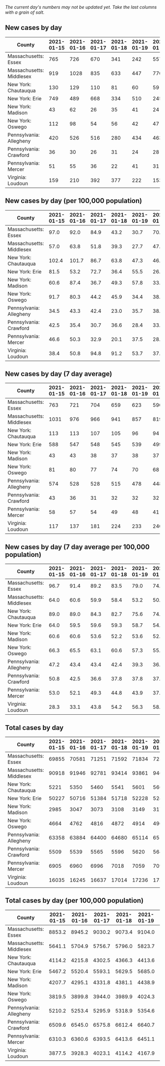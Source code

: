 _The current day's numbers may not be updated yet. Take the last columns with a grain of salt._
## New cases by day

| County | 2021-01-15 | 2021-01-16 | 2021-01-17 | 2021-01-18 | 2021-01-19 | 2021-01-20 | 2021-01-21 |
| --- | --- | --- | --- | --- | --- | --- | --- |
| Massachusetts: Essex | 765 | 726 | 670 | 341 | 242 | 557 |  |
| Massachusetts: Middlesex | 919 | 1028 | 835 | 633 | 447 | 770 |  |
| New York: Chautauqua | 130 | 129 | 110 | 81 | 60 | 59 |  |
| New York: Erie | 749 | 489 | 668 | 334 | 510 | 245 |  |
| New York: Madison | 43 | 62 | 26 | 35 | 41 | 24 |  |
| New York: Oswego | 112 | 98 | 54 | 56 | 42 | 47 |  |
| Pennsylvania: Allegheny | 420 | 526 | 516 | 280 | 434 | 463 |  |
| Pennsylvania: Crawford | 36 | 30 | 26 | 31 | 24 | 28 |  |
| Pennsylvania: Mercer | 51 | 55 | 36 | 22 | 41 | 31 |  |
| Virginia: Loudoun | 159 | 210 | 392 | 377 | 222 | 153 |  |

## New cases by day (per 100,000 population)

| County | 2021-01-15 | 2021-01-16 | 2021-01-17 | 2021-01-18 | 2021-01-19 | 2021-01-20 | 2021-01-21 |
| --- | --- | --- | --- | --- | --- | --- | --- |
| Massachusetts: Essex | 97.0 | 92.0 | 84.9 | 43.2 | 30.7 | 70.6 |  |
| Massachusetts: Middlesex | 57.0 | 63.8 | 51.8 | 39.3 | 27.7 | 47.8 |  |
| New York: Chautauqua | 102.4 | 101.7 | 86.7 | 63.8 | 47.3 | 46.5 |  |
| New York: Erie | 81.5 | 53.2 | 72.7 | 36.4 | 55.5 | 26.7 |  |
| New York: Madison | 60.6 | 87.4 | 36.7 | 49.3 | 57.8 | 33.8 |  |
| New York: Oswego | 91.7 | 80.3 | 44.2 | 45.9 | 34.4 | 38.5 |  |
| Pennsylvania: Allegheny | 34.5 | 43.3 | 42.4 | 23.0 | 35.7 | 38.1 |  |
| Pennsylvania: Crawford | 42.5 | 35.4 | 30.7 | 36.6 | 28.4 | 33.1 |  |
| Pennsylvania: Mercer | 46.6 | 50.3 | 32.9 | 20.1 | 37.5 | 28.3 |  |
| Virginia: Loudoun | 38.4 | 50.8 | 94.8 | 91.2 | 53.7 | 37.0 |  |

## New cases by day (7 day average)

| County | 2021-01-15 | 2021-01-16 | 2021-01-17 | 2021-01-18 | 2021-01-19 | 2021-01-20 | 2021-01-21 |
| --- | --- | --- | --- | --- | --- | --- | --- |
| Massachusetts: Essex | 763 | 721 | 704 | 659 | 623 | 590 |  |
| Massachusetts: Middlesex | 1031 | 976 | 966 | 941 | 857 | 819 |  |
| New York: Chautauqua | 113 | 113 | 107 | 105 | 96 | 94 |  |
| New York: Erie | 588 | 547 | 548 | 545 | 539 | 499 |  |
| New York: Madison | 43 | 43 | 38 | 37 | 38 | 37 |  |
| New York: Oswego | 81 | 80 | 77 | 74 | 70 | 68 |  |
| Pennsylvania: Allegheny | 574 | 528 | 528 | 515 | 478 | 448 |  |
| Pennsylvania: Crawford | 43 | 36 | 31 | 32 | 32 | 32 |  |
| Pennsylvania: Mercer | 58 | 57 | 54 | 49 | 48 | 41 |  |
| Virginia: Loudoun | 117 | 137 | 181 | 224 | 233 | 240 |  |

## New cases by day (7 day average per 100,000 population)

| County | 2021-01-15 | 2021-01-16 | 2021-01-17 | 2021-01-18 | 2021-01-19 | 2021-01-20 | 2021-01-21 |
| --- | --- | --- | --- | --- | --- | --- | --- |
| Massachusetts: Essex | 96.7 | 91.4 | 89.2 | 83.5 | 79.0 | 74.8 |  |
| Massachusetts: Middlesex | 64.0 | 60.6 | 59.9 | 58.4 | 53.2 | 50.8 |  |
| New York: Chautauqua | 89.0 | 89.0 | 84.3 | 82.7 | 75.6 | 74.1 |  |
| New York: Erie | 64.0 | 59.5 | 59.6 | 59.3 | 58.7 | 54.3 |  |
| New York: Madison | 60.6 | 60.6 | 53.6 | 52.2 | 53.6 | 52.2 |  |
| New York: Oswego | 66.3 | 65.5 | 63.1 | 60.6 | 57.3 | 55.7 |  |
| Pennsylvania: Allegheny | 47.2 | 43.4 | 43.4 | 42.4 | 39.3 | 36.8 |  |
| Pennsylvania: Crawford | 50.8 | 42.5 | 36.6 | 37.8 | 37.8 | 37.8 |  |
| Pennsylvania: Mercer | 53.0 | 52.1 | 49.3 | 44.8 | 43.9 | 37.5 |  |
| Virginia: Loudoun | 28.3 | 33.1 | 43.8 | 54.2 | 56.3 | 58.0 |  |

## Total cases by day

| County | 2021-01-15 | 2021-01-16 | 2021-01-17 | 2021-01-18 | 2021-01-19 | 2021-01-20 | 2021-01-21 |
| --- | --- | --- | --- | --- | --- | --- | --- |
| Massachusetts: Essex | 69855 | 70581 | 71251 | 71592 | 71834 | 72391 |  |
| Massachusetts: Middlesex | 90918 | 91946 | 92781 | 93414 | 93861 | 94631 |  |
| New York: Chautauqua | 5221 | 5350 | 5460 | 5541 | 5601 | 5660 |  |
| New York: Erie | 50227 | 50716 | 51384 | 51718 | 52228 | 52473 |  |
| New York: Madison | 2985 | 3047 | 3073 | 3108 | 3149 | 3173 |  |
| New York: Oswego | 4664 | 4762 | 4816 | 4872 | 4914 | 4961 |  |
| Pennsylvania: Allegheny | 63358 | 63884 | 64400 | 64680 | 65114 | 65577 |  |
| Pennsylvania: Crawford | 5509 | 5539 | 5565 | 5596 | 5620 | 5648 |  |
| Pennsylvania: Mercer | 6905 | 6960 | 6996 | 7018 | 7059 | 7090 |  |
| Virginia: Loudoun | 16035 | 16245 | 16637 | 17014 | 17236 | 17389 |  |

## Total cases by day (per 100,000 population)

| County | 2021-01-15 | 2021-01-16 | 2021-01-17 | 2021-01-18 | 2021-01-19 | 2021-01-20 | 2021-01-21 |
| --- | --- | --- | --- | --- | --- | --- | --- |
| Massachusetts: Essex | 8853.2 | 8945.2 | 9030.2 | 9073.4 | 9104.0 | 9174.6 |  |
| Massachusetts: Middlesex | 5641.1 | 5704.9 | 5756.7 | 5796.0 | 5823.7 | 5871.5 |  |
| New York: Chautauqua | 4114.2 | 4215.8 | 4302.5 | 4366.3 | 4413.6 | 4460.1 |  |
| New York: Erie | 5467.2 | 5520.4 | 5593.1 | 5629.5 | 5685.0 | 5711.6 |  |
| New York: Madison | 4207.7 | 4295.1 | 4331.8 | 4381.1 | 4438.9 | 4472.7 |  |
| New York: Oswego | 3819.5 | 3899.8 | 3944.0 | 3989.9 | 4024.3 | 4062.8 |  |
| Pennsylvania: Allegheny | 5210.2 | 5253.4 | 5295.9 | 5318.9 | 5354.6 | 5392.6 |  |
| Pennsylvania: Crawford | 6509.6 | 6545.0 | 6575.8 | 6612.4 | 6640.7 | 6673.8 |  |
| Pennsylvania: Mercer | 6310.3 | 6360.6 | 6393.5 | 6413.6 | 6451.1 | 6479.4 |  |
| Virginia: Loudoun | 3877.5 | 3928.3 | 4023.1 | 4114.2 | 4167.9 | 4204.9 |  |
